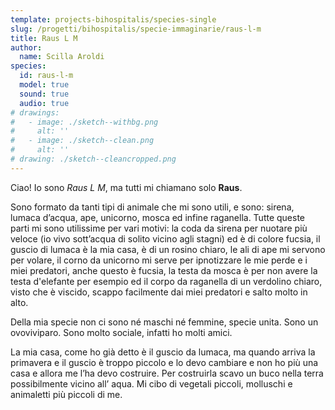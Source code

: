 ```yaml
---
template: projects-bihospitalis/species-single
slug: /progetti/bihospitalis/specie-immaginarie/raus-l-m
title: Raus L M
author: 
  name: Scilla Aroldi
species:
  id: raus-l-m
  model: true
  sound: true
  audio: true
# drawings:
#   - image: ./sketch--withbg.png
#     alt: ''
#   - image: ./sketch--clean.png
#     alt: ''
# drawing: ./sketch--cleancropped.png
---
```


Ciao! Io sono *Raus L M*, ma tutti mi chiamano solo **Raus**.

Sono formato da tanti tipi di animale che mi sono utili, e sono: sirena, lumaca d’acqua, ape, unicorno, mosca ed infine raganella.
Tutte queste parti mi sono utilissime per vari motivi: la coda da sirena per nuotare più veloce (io vivo sott’acqua di solito vicino agli stagni) ed è di colore fucsia, il guscio di lumaca è la mia casa, è di un rosino chiaro, le ali di ape mi servono per volare, il corno da unicorno mi serve per ipnotizzare le mie perde e i miei predatori, anche questo è fucsia, la testa da mosca è per non avere la testa d'elefante per esempio ed il corpo da raganella di un verdolino chiaro, visto che è viscido, scappo facilmente dai miei predatori e salto molto in alto.

Della mia specie non ci sono né maschi né femmine, specie unita. Sono un ovoviviparo. Sono molto sociale, infatti ho molti amici.

La mia casa, come ho già detto è il guscio da lumaca, ma quando arriva la primavera e il guscio è troppo piccolo e lo devo cambiare e non ho più una casa e allora me l’ha devo costruire. Per costruirla scavo un buco nella terra possibilmente vicino all’ aqua. Mi cibo di vegetali piccoli, molluschi e animaletti più piccoli di me.

